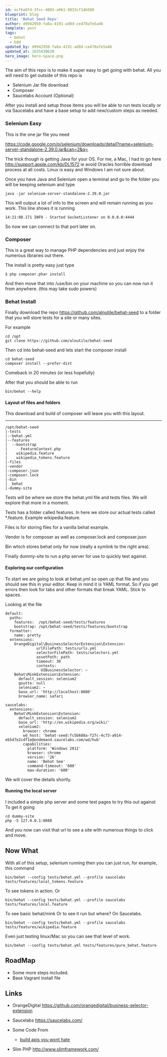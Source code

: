 ```yaml
---
id: ecfba8f4-3fcc-4003-a961-9833cf14b580
blueprint: blog
title: 'Behat Seed Repo'
author: d9942950-fa6a-4191-ad8d-ce470afe5a46
template: post
tags:
  - behat
  - bdd
updated_by: d9942950-fa6a-4191-ad8d-ce470afe5a46
updated_at: 1655430620
hero_image: hero-space.png
---
```

The aim of this repo is to make it super easy to get going with behat. All you will need to get outside of this repo is

  * Selenium Jar file download
  * Composer
  * Saucelabs Account (Optional)
  
After you install and setup those items you will be able to run tests locally or via Saucelabs and have a base setup to add new/custom steps as needed.

### Selenium Easy

This is the one jar file you need

https://code.google.com/p/selenium/downloads/detail?name=selenium-server-standalone-2.39.0.jar&can=2&q=

The trick though is getting Java for your OS. For me, a Mac, I had to go here http://support.apple.com/kb/DL1572 ie avoid Oracles horrible download process at all costs. Linux is easy and Windows I am not sure about.

Once you have Java and Selenium open a terminal and go to the folder you will be keeping selenium and type

~~~
java -jar selenium-server-standalone-2.39.0.jar
~~~

This will output a lot of info to the screen and will remain running as you work. This line shows it is running

~~~
14:21:08.171 INFO - Started SocketListener on 0.0.0.0:4444
~~~

So now we can connect to that port later on.


### Composer

This is a great way to manage PHP dependencies and just enjoy the numerous libraries out there.

The install is pretty easy just type 

~~~
$ php composer.phar install
~~~

And then move that into /use/bin on your machine so you can now run it from anywhere. (this may take sudo powers)

### Behat Install

Finally download the repo https://github.com/alnutile/behat-seed
to a folder that you will store tests for a site or many sites.

For example

~~~
cd /opt
git clone https://github.com/alnutile/behat-seed
~~~

Then cd into behat-seed and lets start the composer install

~~~
cd behat-seed
composer install --prefer-dist
~~~

Comeback in 20 minutes (or less hopefully)

After that you should be able to run 

~~~
bin/behat --help
~~~

#### Layout of files and folders

This download and build of composer will leave you with this layout. 

****

~~~
/opt/behat-seed
|-tests
|--behat.yml
|--features
|  --bootstrap
|      FeatureContext.php
|    wikipedia.feature
|    wikipedia_tokens.feature
|-files
|-vendor
|-composer.json
|-composer.lock
|-bin
|  behat
|-dummy-site
~~~

Tests will be where we store the behat.yml file and tests files. We will explore that more in a moment.

Tests has a folder called features. In here we store our actual tests called *.feature. Example wikipedia.feature. 

Files is for storing files for a vanilla behat example.

Vendor is for composer as well as composer.lock and composer.json

Bin which stores behat only for now (really a symlink to the right area).

Finally dummy-site to run a php server for use to quickly test against.


#### Exploring our configuration

To start we are going to look at behat.yml so open up that file and you should see this in your editor. Keep in mind it is YAML format. So if you get errors then look for tabs and other formats that break YAML. Stick to spaces. 

Looking at the file

~~~
default:
  paths:
    features:  /opt/behat-seed/tests/features
    bootstrap: /opt/behat-seed/tests/features/bootstrap
  formatter:
    name: pretty
  extensions:
    OrangeDigital\BusinessSelectorExtension\Extension:
              urlFilePath: tests/urls.yml
              selectorFilePath: tests/selectors.yml
              assetPath: path
              timeout: 30
              contexts:
                UIBusinessSelector: ~
    Behat\MinkExtension\Extension:
      default_session: selenium2
      goutte: null
      selenium2: ~
      base_url: 'http://localhost:8080'
      browser_name: safari

saucelabs:
  extensions:
    Behat\MinkExtension\Extension:
      default_session: selenium2
      base_url: 'http://en.wikipedia.org/wiki/'
      selenium2:
        browser: chrome
        wd_host: 'behat-seed:fc5b688a-f27c-4c73-a914-eb5d7e2cdf1e@ondemand.saucelabs.com/wd/hub'
        capabilities:
          platform: 'Windows 2012'
          browser: chrome
          version: '26'
          name: 'Behat See'
          command-timeout: '600'
          max-duration: '600'

~~~

We will cover the details shortly. 

#### Running the local server

I included a simple php server and some test pages to try this out against
To get it going

~~~
cd dummy-site
php -S 127.0.0.1:8080
~~~

And you now can visit that url to see a site with numerous things to click and move.

## Now What

With all of this setup, selenium running then you can just run, for example, this command

~~~
bin/behat --config tests/behat.yml --profile saucelabs tests/features/local_tokens.feature
~~~

To see tokens in action. Or

~~~
bin/behat --config tests/behat.yml --profile saucelabs tests/features/local.feature
~~~

To see basic behat/mink Or to see it run but where? On Saucelabs.

~~~
bin/behat --config tests/behat.yml --profile saucelabs tests/features/wikipedia.feature
~~~

Even just testing linux/Mac so you can see that level of work.

~~~
bin/behat --config tests/behat.yml tests/features/pure_behat.feature
~~~

## RoadMap

  * Some more steps included. 
  * Base Vagrant install file

## Links

 * OrangeDigital https://github.com/orangedigital/business-selector-extension

 * Saucelabs https://saucelabs.com/

 * Some Code From 
   * [build apis you wont hate](https://github.com/philsturgeon/build-apis-you-wont-hate/blob/master/chapter8/app/tests/behat/features/bootstrap/FeatureContext.php)
 
 * Slim PHP http://www.slimframework.com/
 